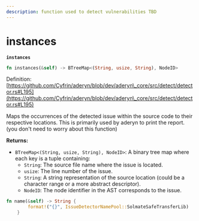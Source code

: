 ```yaml
---
description: function used to detect vulnerabilities TBD
---
```


# instances

**`instances`**

```rust
fn instances(&self) -> BTreeMap<(String, usize, String), NodeID>
```

Definition: [https://github.com/Cyfrin/aderyn/blob/dev/aderyn\_core/src/detect/detector.rs#L195](https://github.com/Cyfrin/aderyn/blob/dev/aderyn\_core/src/detect/detector.rs#L195)

Maps the occurrences of the detected issue within the source code to their respective locations. This is primarily used by aderyn to print the report. (you don't need to worry about this function)

**Returns:**

* `BTreeMap<(String, usize, String), NodeID>`: A binary tree map where each key is a tuple containing:
  * `String`: The source file name where the issue is located.
  * `usize`: The line number of the issue.
  * `String`: A string representation of the source location (could be a character range or a more abstract descriptor).
  * `NodeID`: The node identifier in the AST corresponds to the issue.

```rust
fn name(&self) -> String {
        format!("{}", IssueDetectorNamePool::SolmateSafeTransferLib)
    }
```

